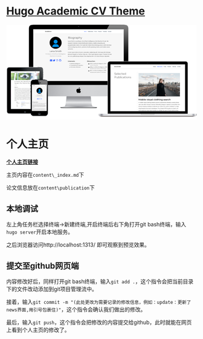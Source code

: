 # [Hugo Academic CV Theme](https://github.com/HugoBlox/theme-academic-cv)

[![Screenshot](./preview.png)](https://hugoblox.com/templates/)

# 个人主页

[**个人主页链接**](https://zhinchenFD.github.io)


主页内容在`content\_index.md`下

论文信息放在`content\publication`下

## 本地调试

左上角任务栏选择终端->新建终端,开启终端后右下角打开git bash终端，输入`hugo server`开启本地服务。

之后浏览器访问http://localhost:1313/ 即可观察到预览效果。

## 提交至github网页端

内容修改好后，同样打开git bash终端，输入`git add .`，这个指令会把当前目录下的文件改动添加到git项目管理流中。

接着，输入`git commit -m "(此处更改为需要记录的修改信息，例如：update：更新了news界面,用引号包裹住)"`，这个指令会确认我们做出的修改。

最后，输入`git push`，这个指令会把修改的内容提交给github，此时就能在网页上看到个人主页的修改了。
